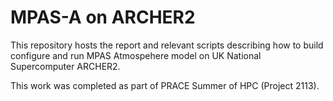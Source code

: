 # MPAS-A on ARCHER2

This repository hosts the report and relevant scripts
describing how to build configure and run MPAS Atmospehere model
on UK National Supercomputer ARCHER2.

This work was completed as part of PRACE Summer of HPC (Project 2113).
